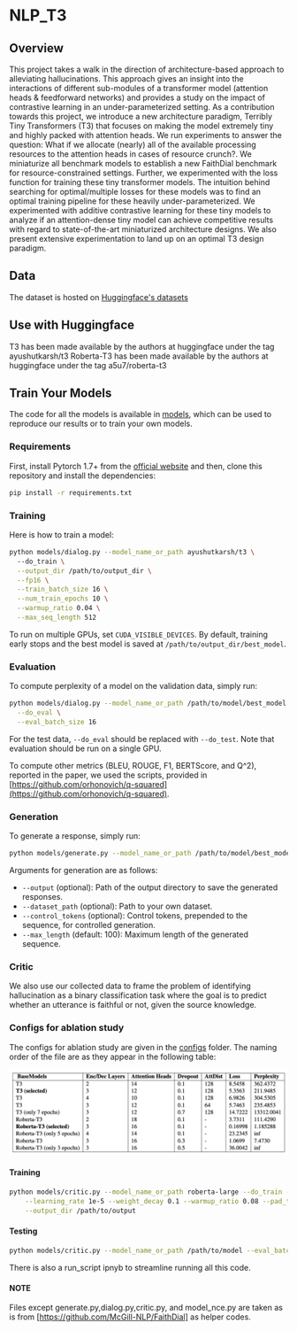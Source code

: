 # NLP_T3


## Overview
This project takes a walk in the direction of architecture-based approach to alleviating hallucinations. This approach gives an insight into the interactions of different sub-modules of a transformer model (attention heads & feedforward networks) and provides a study on the impact of contrastive learning in an under-parameterized setting. As a contribution towards this project, we introduce a new architecture paradigm, Terribly Tiny Transformers (T3) that focuses on making the model extremely tiny and highly packed with attention heads. We run experiments to answer the question: What if we allocate (nearly) all of the available processing resources to the attention heads in cases of resource crunch?. We miniaturize all benchmark models to establish a new FaithDial benchmark for resource-constrained settings. Further, we experimented with the loss function for training these tiny transformer models. The intuition behind searching for optimal/multiple losses for these models was to find an optimal training pipeline for these heavily under-parameterized. We experimented with additive contrastive learning for these tiny models to analyze if an attention-dense tiny model can achieve competitive results with regard to state-of-the-art miniaturized architecture designs. We also present extensive experimentation to land up on an optimal T3 design paradigm.
## Data
The dataset is hosted on [Huggingface's datasets](https://github.com/huggingface/datasets)

## Use with Huggingface
T3 has been made available by the authors at
huggingface under the tag ayushutkarsh/t3
Roberta-T3 has been made available by the authors at huggingface under the tag a5u7/roberta-t3

## Train Your Models
The code for all the models is available in [models](models/), which can be used to reproduce our results or to train your own models.

### Requirements
First, install Pytorch 1.7+ from the [official website](https://pytorch.org) and then, clone this repository and install the dependencies:

```bash
pip install -r requirements.txt
```


### Training
Here is how to train a model:

```bash
python models/dialog.py --model_name_or_path ayushutkarsh/t3 \ 
  --do_train \
  --output_dir /path/to/output_dir \
  --fp16 \
  --train_batch_size 16 \
  --num_train_epochs 10 \
  --warmup_ratio 0.04 \
  --max_seq_length 512
```

To run on multiple GPUs, set `CUDA_VISIBLE_DEVICES`. By default, training early stops and the best model is saved at `/path/to/output_dir/best_model`.


### Evaluation
To compute perplexity of a model on the validation data, simply run:

```bash
python models/dialog.py --model_name_or_path /path/to/model/best_model \
  --do_eval \
  --eval_batch_size 16
```

For the test data, `--do_eval` should be replaced with `--do_test`.
Note that evaluation should be run on a single GPU.

To compute other metrics (BLEU, ROUGE, F1, BERTScore, and Q^2), reported in the paper, we used the scripts, provided in [https://github.com/orhonovich/q-squared](https://github.com/orhonovich/q-squared).

### Generation
To generate a response, simply run:

```bash
python models/generate.py --model_name_or_path /path/to/model/best_model --do_sample --top_p 0.6
```
Arguments for generation are as follows:
- `--output` (optional): Path of the output directory to save the generated responses.
- `--dataset_path` (optional): Path to your own dataset.
- `--control_tokens` (optional): Control tokens, prepended to the sequence, for controlled generation.
- `--max_length` (default: 100): Maximum length of the generated sequence.

### Critic
We also use our collected data to frame the problem of identifying hallucination
as a binary classification task where the goal is to predict whether an utterance is faithful or not, given the source knowledge.

### Configs for ablation study
The configs for ablation study are given in the [configs](configs/) folder. The naming order of the file are as they appear in the following table: 

![alt text](https://github.com/Harshubh-Meherishi/NLP_T3/blob/main/Screenshot%202023-05-14%20at%2010.41.17%20PM.png)

#### Training
```bash
python models/critic.py --model_name_or_path roberta-large --do_train --train_batch_size 16 \
    --learning_rate 1e-5 --weight_decay 0.1 --warmup_ratio 0.08 --pad_to_multiple_of 8 --fp16 \
    --output_dir /path/to/output
```

#### Testing
```bash
python models/critic.py --model_name_or_path /path/to/model --eval_batch_size 16 --do_test
```

There is also a run_script ipnyb to streamline running all this code.

#### NOTE 
Files except generate.py,dialog.py,critic.py, and model_nce.py are taken as is from [https://github.com/McGill-NLP/FaithDial] as helper codes. 
